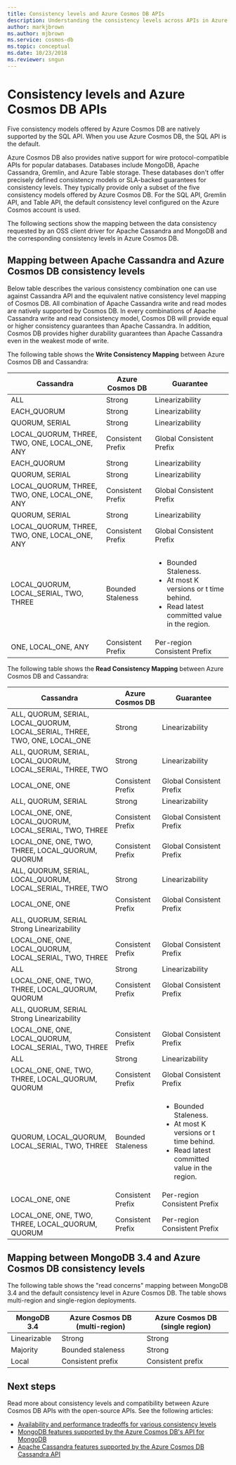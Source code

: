 ```yaml
---
title: Consistency levels and Azure Cosmos DB APIs
description: Understanding the consistency levels across APIs in Azure Cosmos DB.
author: markjbrown
ms.author: mjbrown
ms.service: cosmos-db
ms.topic: conceptual
ms.date: 10/23/2018
ms.reviewer: sngun
---
```


# Consistency levels and Azure Cosmos DB APIs

Five consistency models offered by Azure Cosmos DB are natively supported by the SQL API. When you use Azure Cosmos DB, the SQL API is the default. 

Azure Cosmos DB also provides native support for wire protocol-compatible APIs for popular databases. Databases include MongoDB, Apache Cassandra, Gremlin, and Azure Table storage. These databases don't offer precisely defined consistency models or SLA-backed guarantees for consistency levels. They typically provide only a subset of the five consistency models offered by Azure Cosmos DB. For the SQL API, Gremlin API, and Table API, the default consistency level configured on the Azure Cosmos account is used. 

The following sections show the mapping between the data consistency requested by an OSS client driver for Apache Cassandra and MongoDB and the corresponding consistency levels in Azure Cosmos DB.

## <a id="cassandra-mapping"></a>Mapping between Apache Cassandra and Azure Cosmos DB consistency levels

Below table describes the various consistency combination one can use against Cassandra API and the equivalent native consistency level mapping of Cosmos DB. All combination of Apache Cassandra write and read modes are natively supported by Cosmos DB. In every combinations of Apache Cassandra write and read consistency model, Cosmos DB will provide equal or higher consistency guarantees than Apache Cassandra. In addition, Cosmos DB provides higher durability guarantees than Apache Cassandra even in the weakest mode of write.

The following table shows the **Write Consistency Mapping** between Azure Cosmos DB and Cassandra:

| Cassandra | Azure Cosmos DB | Guarantee |
| - | - | - |
|ALL|Strong	 | Linearizability |
| EACH_QUORUM	| Strong	| Linearizability |	
| QUORUM, SERIAL |	Strong |	Linearizability |
| LOCAL_QUORUM, THREE, TWO, ONE, LOCAL_ONE, ANY	| Consistent Prefix |Global Consistent Prefix |
| EACH_QUORUM	| Strong	| Linearizability |
| QUORUM, SERIAL |	Strong |	Linearizability |
| LOCAL_QUORUM, THREE, TWO, ONE, LOCAL_ONE, ANY	| Consistent Prefix | Global Consistent Prefix |
| QUORUM, SERIAL | Strong	| Linearizability |
| LOCAL_QUORUM, THREE, TWO, ONE, LOCAL_ONE, ANY	| Consistent Prefix | Global Consistent Prefix |
| LOCAL_QUORUM, LOCAL_SERIAL, TWO, THREE	| Bounded Staleness | <ul><li>Bounded Staleness.</li><li>At most K versions or t time behind.</li><li>Read latest committed value in the region.</li></ul> |
| ONE, LOCAL_ONE, ANY	| Consistent Prefix	| Per-region Consistent Prefix |

The following table shows the **Read Consistency Mapping** between Azure Cosmos DB and Cassandra:

| Cassandra | Azure Cosmos DB | Guarantee |
| - | - | - |
| ALL, QUORUM, SERIAL, LOCAL_QUORUM, LOCAL_SERIAL, THREE, TWO, ONE, LOCAL_ONE | Strong	| Linearizability|
| ALL, QUORUM, SERIAL, LOCAL_QUORUM, LOCAL_SERIAL, THREE, TWO	|Strong |	Linearizability |
|LOCAL_ONE, ONE	| Consistent Prefix	| Global Consistent Prefix |
| ALL, QUORUM, SERIAL	| Strong	| Linearizability |
| LOCAL_ONE, ONE, LOCAL_QUORUM, LOCAL_SERIAL, TWO, THREE |	Consistent Prefix	| Global Consistent Prefix |
| LOCAL_ONE, ONE, TWO, THREE, LOCAL_QUORUM, QUORUM |	Consistent Prefix	| Global Consistent Prefix |
| ALL, QUORUM, SERIAL, LOCAL_QUORUM, LOCAL_SERIAL, THREE, TWO	|Strong |	Linearizability |
| LOCAL_ONE, ONE	| Consistent Prefix	| Global Consistent Prefix|
| ALL, QUORUM, SERIAL	Strong	Linearizability
LOCAL_ONE, ONE, LOCAL_QUORUM, LOCAL_SERIAL, TWO, THREE	|Consistent Prefix	| Global Consistent Prefix |
|ALL	|Strong	|Linearizability |
| LOCAL_ONE, ONE, TWO, THREE, LOCAL_QUORUM, QUORUM	|Consistent Prefix	|Global Consistent Prefix|
|ALL, QUORUM, SERIAL	Strong	Linearizability
LOCAL_ONE, ONE, LOCAL_QUORUM, LOCAL_SERIAL, TWO, THREE	|Consistent Prefix	|Global Consistent Prefix |
|ALL	|Strong	| Linearizability |
| LOCAL_ONE, ONE, TWO, THREE, LOCAL_QUORUM, QUORUM	| Consistent Prefix	| Global Consistent Prefix |
| QUORUM, LOCAL_QUORUM, LOCAL_SERIAL, TWO, THREE |	Bounded Staleness	| <ul><li>Bounded Staleness.</li><li>At most K versions or t time behind. </li><li>Read latest committed value in the region.</li></ul>
| LOCAL_ONE, ONE |Consistent Prefix	| Per-region Consistent Prefix |
| LOCAL_ONE, ONE, TWO, THREE, LOCAL_QUORUM, QUORUM	| Consistent Prefix	| Per-region Consistent Prefix |


## <a id="mongo-mapping"></a>Mapping between MongoDB 3.4 and Azure Cosmos DB consistency levels

The following table shows the "read concerns" mapping between MongoDB 3.4 and the default consistency level in Azure Cosmos DB. The table shows multi-region and single-region deployments.

| **MongoDB 3.4** | **Azure Cosmos DB (multi-region)** | **Azure Cosmos DB (single region)** |
| - | - | - |
| Linearizable | Strong | Strong |
| Majority | Bounded staleness | Strong |
| Local | Consistent prefix | Consistent prefix |

## Next steps

Read more about consistency levels and compatibility between Azure Cosmos DB APIs with the open-source APIs. See the following articles:

* [Availability and performance tradeoffs for various consistency levels](consistency-levels-tradeoffs.md)
* [MongoDB features supported by the Azure Cosmos DB's API for MongoDB](mongodb-feature-support.md)
* [Apache Cassandra features supported by the Azure Cosmos DB Cassandra API](cassandra-support.md)